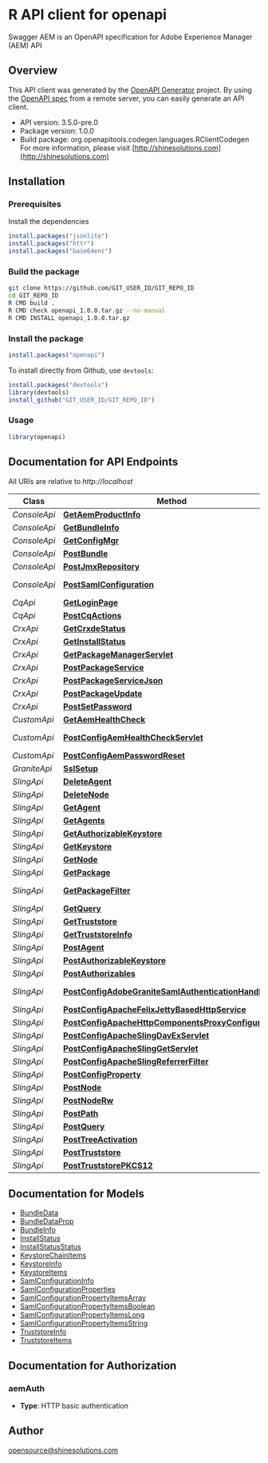 # R API client for openapi

Swagger AEM is an OpenAPI specification for Adobe Experience Manager (AEM) API

## Overview
This API client was generated by the [OpenAPI Generator](https://openapi-generator.tech) project. By using the [OpenAPI spec](https://openapis.org) from a remote server, you can easily generate an API client.

- API version: 3.5.0-pre.0
- Package version: 1.0.0
- Build package: org.openapitools.codegen.languages.RClientCodegen
For more information, please visit [http://shinesolutions.com](http://shinesolutions.com)

## Installation

### Prerequisites

Install the dependencies

```R
install.packages("jsonlite")
install.packages("httr")
install.packages("base64enc")
```

### Build the package

```sh
git clone https://github.com/GIT_USER_ID/GIT_REPO_ID
cd GIT_REPO_ID
R CMD build .
R CMD check openapi_1.0.0.tar.gz --no-manual
R CMD INSTALL openapi_1.0.0.tar.gz
```

### Install the package

```R
install.packages("openapi")
```

To install directly from Github, use `devtools`:
```R
install.packages("devtools")
library(devtools)
install_github("GIT_USER_ID/GIT_REPO_ID")
```

### Usage

```R
library(openapi)
```

## Documentation for API Endpoints

All URIs are relative to *http://localhost*

Class | Method | HTTP request | Description
------------ | ------------- | ------------- | -------------
*ConsoleApi* | [**GetAemProductInfo**](docs/ConsoleApi.md#GetAemProductInfo) | **GET** /system/console/status-productinfo.json | 
*ConsoleApi* | [**GetBundleInfo**](docs/ConsoleApi.md#GetBundleInfo) | **GET** /system/console/bundles/{name}.json | 
*ConsoleApi* | [**GetConfigMgr**](docs/ConsoleApi.md#GetConfigMgr) | **GET** /system/console/configMgr | 
*ConsoleApi* | [**PostBundle**](docs/ConsoleApi.md#PostBundle) | **POST** /system/console/bundles/{name} | 
*ConsoleApi* | [**PostJmxRepository**](docs/ConsoleApi.md#PostJmxRepository) | **POST** /system/console/jmx/com.adobe.granite:type&#x3D;Repository/op/{action} | 
*ConsoleApi* | [**PostSamlConfiguration**](docs/ConsoleApi.md#PostSamlConfiguration) | **POST** /system/console/configMgr/com.adobe.granite.auth.saml.SamlAuthenticationHandler | 
*CqApi* | [**GetLoginPage**](docs/CqApi.md#GetLoginPage) | **GET** /libs/granite/core/content/login.html | 
*CqApi* | [**PostCqActions**](docs/CqApi.md#PostCqActions) | **POST** /.cqactions.html | 
*CrxApi* | [**GetCrxdeStatus**](docs/CrxApi.md#GetCrxdeStatus) | **GET** /crx/server/crx.default/jcr:root/.1.json | 
*CrxApi* | [**GetInstallStatus**](docs/CrxApi.md#GetInstallStatus) | **GET** /crx/packmgr/installstatus.jsp | 
*CrxApi* | [**GetPackageManagerServlet**](docs/CrxApi.md#GetPackageManagerServlet) | **GET** /crx/packmgr/service/script.html | 
*CrxApi* | [**PostPackageService**](docs/CrxApi.md#PostPackageService) | **POST** /crx/packmgr/service.jsp | 
*CrxApi* | [**PostPackageServiceJson**](docs/CrxApi.md#PostPackageServiceJson) | **POST** /crx/packmgr/service/.json/{path} | 
*CrxApi* | [**PostPackageUpdate**](docs/CrxApi.md#PostPackageUpdate) | **POST** /crx/packmgr/update.jsp | 
*CrxApi* | [**PostSetPassword**](docs/CrxApi.md#PostSetPassword) | **POST** /crx/explorer/ui/setpassword.jsp | 
*CustomApi* | [**GetAemHealthCheck**](docs/CustomApi.md#GetAemHealthCheck) | **GET** /system/health | 
*CustomApi* | [**PostConfigAemHealthCheckServlet**](docs/CustomApi.md#PostConfigAemHealthCheckServlet) | **POST** /apps/system/config/com.shinesolutions.healthcheck.hc.impl.ActiveBundleHealthCheck | 
*CustomApi* | [**PostConfigAemPasswordReset**](docs/CustomApi.md#PostConfigAemPasswordReset) | **POST** /apps/system/config/com.shinesolutions.aem.passwordreset.Activator | 
*GraniteApi* | [**SslSetup**](docs/GraniteApi.md#SslSetup) | **POST** /libs/granite/security/post/sslSetup.html | 
*SlingApi* | [**DeleteAgent**](docs/SlingApi.md#DeleteAgent) | **DELETE** /etc/replication/agents.{runmode}/{name} | 
*SlingApi* | [**DeleteNode**](docs/SlingApi.md#DeleteNode) | **DELETE** /{path}/{name} | 
*SlingApi* | [**GetAgent**](docs/SlingApi.md#GetAgent) | **GET** /etc/replication/agents.{runmode}/{name} | 
*SlingApi* | [**GetAgents**](docs/SlingApi.md#GetAgents) | **GET** /etc/replication/agents.{runmode}.-1.json | 
*SlingApi* | [**GetAuthorizableKeystore**](docs/SlingApi.md#GetAuthorizableKeystore) | **GET** /{intermediatePath}/{authorizableId}.ks.json | 
*SlingApi* | [**GetKeystore**](docs/SlingApi.md#GetKeystore) | **GET** /{intermediatePath}/{authorizableId}/keystore/store.p12 | 
*SlingApi* | [**GetNode**](docs/SlingApi.md#GetNode) | **GET** /{path}/{name} | 
*SlingApi* | [**GetPackage**](docs/SlingApi.md#GetPackage) | **GET** /etc/packages/{group}/{name}-{version}.zip | 
*SlingApi* | [**GetPackageFilter**](docs/SlingApi.md#GetPackageFilter) | **GET** /etc/packages/{group}/{name}-{version}.zip/jcr:content/vlt:definition/filter.tidy.2.json | 
*SlingApi* | [**GetQuery**](docs/SlingApi.md#GetQuery) | **GET** /bin/querybuilder.json | 
*SlingApi* | [**GetTruststore**](docs/SlingApi.md#GetTruststore) | **GET** /etc/truststore/truststore.p12 | 
*SlingApi* | [**GetTruststoreInfo**](docs/SlingApi.md#GetTruststoreInfo) | **GET** /libs/granite/security/truststore.json | 
*SlingApi* | [**PostAgent**](docs/SlingApi.md#PostAgent) | **POST** /etc/replication/agents.{runmode}/{name} | 
*SlingApi* | [**PostAuthorizableKeystore**](docs/SlingApi.md#PostAuthorizableKeystore) | **POST** /{intermediatePath}/{authorizableId}.ks.html | 
*SlingApi* | [**PostAuthorizables**](docs/SlingApi.md#PostAuthorizables) | **POST** /libs/granite/security/post/authorizables | 
*SlingApi* | [**PostConfigAdobeGraniteSamlAuthenticationHandler**](docs/SlingApi.md#PostConfigAdobeGraniteSamlAuthenticationHandler) | **POST** /apps/system/config/com.adobe.granite.auth.saml.SamlAuthenticationHandler.config | 
*SlingApi* | [**PostConfigApacheFelixJettyBasedHttpService**](docs/SlingApi.md#PostConfigApacheFelixJettyBasedHttpService) | **POST** /apps/system/config/org.apache.felix.http | 
*SlingApi* | [**PostConfigApacheHttpComponentsProxyConfiguration**](docs/SlingApi.md#PostConfigApacheHttpComponentsProxyConfiguration) | **POST** /apps/system/config/org.apache.http.proxyconfigurator.config | 
*SlingApi* | [**PostConfigApacheSlingDavExServlet**](docs/SlingApi.md#PostConfigApacheSlingDavExServlet) | **POST** /apps/system/config/org.apache.sling.jcr.davex.impl.servlets.SlingDavExServlet | 
*SlingApi* | [**PostConfigApacheSlingGetServlet**](docs/SlingApi.md#PostConfigApacheSlingGetServlet) | **POST** /apps/system/config/org.apache.sling.servlets.get.DefaultGetServlet | 
*SlingApi* | [**PostConfigApacheSlingReferrerFilter**](docs/SlingApi.md#PostConfigApacheSlingReferrerFilter) | **POST** /apps/system/config/org.apache.sling.security.impl.ReferrerFilter | 
*SlingApi* | [**PostConfigProperty**](docs/SlingApi.md#PostConfigProperty) | **POST** /apps/system/config/{configNodeName} | 
*SlingApi* | [**PostNode**](docs/SlingApi.md#PostNode) | **POST** /{path}/{name} | 
*SlingApi* | [**PostNodeRw**](docs/SlingApi.md#PostNodeRw) | **POST** /{path}/{name}.rw.html | 
*SlingApi* | [**PostPath**](docs/SlingApi.md#PostPath) | **POST** /{path}/ | 
*SlingApi* | [**PostQuery**](docs/SlingApi.md#PostQuery) | **POST** /bin/querybuilder.json | 
*SlingApi* | [**PostTreeActivation**](docs/SlingApi.md#PostTreeActivation) | **POST** /etc/replication/treeactivation.html | 
*SlingApi* | [**PostTruststore**](docs/SlingApi.md#PostTruststore) | **POST** /libs/granite/security/post/truststore | 
*SlingApi* | [**PostTruststorePKCS12**](docs/SlingApi.md#PostTruststorePKCS12) | **POST** /etc/truststore | 


## Documentation for Models

 - [BundleData](docs/BundleData.md)
 - [BundleDataProp](docs/BundleDataProp.md)
 - [BundleInfo](docs/BundleInfo.md)
 - [InstallStatus](docs/InstallStatus.md)
 - [InstallStatusStatus](docs/InstallStatusStatus.md)
 - [KeystoreChainItems](docs/KeystoreChainItems.md)
 - [KeystoreInfo](docs/KeystoreInfo.md)
 - [KeystoreItems](docs/KeystoreItems.md)
 - [SamlConfigurationInfo](docs/SamlConfigurationInfo.md)
 - [SamlConfigurationProperties](docs/SamlConfigurationProperties.md)
 - [SamlConfigurationPropertyItemsArray](docs/SamlConfigurationPropertyItemsArray.md)
 - [SamlConfigurationPropertyItemsBoolean](docs/SamlConfigurationPropertyItemsBoolean.md)
 - [SamlConfigurationPropertyItemsLong](docs/SamlConfigurationPropertyItemsLong.md)
 - [SamlConfigurationPropertyItemsString](docs/SamlConfigurationPropertyItemsString.md)
 - [TruststoreInfo](docs/TruststoreInfo.md)
 - [TruststoreItems](docs/TruststoreItems.md)


## Documentation for Authorization


### aemAuth

- **Type**: HTTP basic authentication



## Author

opensource@shinesolutions.com

